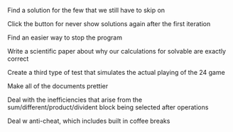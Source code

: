 Find a solution for the few that we still have to skip on

Click the button for never show solutions again after the first iteration

Find an easier way to stop the program

Write a scientific paper about why our calculations for solvable are exactly correct

Create a third type of test that simulates the actual playing of the 24 game

Make all of the documents prettier

Deal with the inefficiencies that arise from the sum/different/product/divident block being selected after operations

Deal w anti-cheat, which includes built in coffee breaks